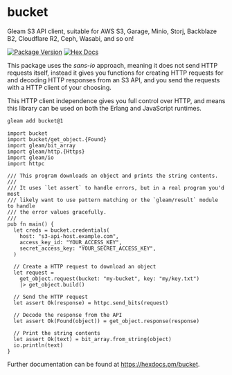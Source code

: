 # bucket

Gleam S3 API client, suitable for AWS S3, Garage, Minio, Storj,
Backblaze B2, Cloudflare R2, Ceph, Wasabi, and so on!

[![Package Version](https://img.shields.io/hexpm/v/bucket)](https://hex.pm/packages/bucket)
[![Hex Docs](https://img.shields.io/badge/hex-docs-ffaff3)](https://hexdocs.pm/bucket/)

This package uses the _sans-io_ approach, meaning it does not send HTTP requests
itself, instead it gives you functions for creating HTTP requests for and
decoding HTTP responses from an S3 API, and you send the requests with a HTTP
client of your choosing.

This HTTP client independence gives you full control over HTTP, and means this
library can be used on both the Erlang and JavaScript runtimes.

```sh
gleam add bucket@1
```
```gleam
import bucket
import bucket/get_object.{Found}
import gleam/bit_array
import gleam/http.{Https}
import gleam/io
import httpc

/// This program downloads an object and prints the string contents.
///
/// It uses `let assert` to handle errors, but in a real program you'd most
/// likely want to use pattern matching or the `gleam/result` module to handle
/// the error values gracefully.
///
pub fn main() {
  let creds = bucket.credentials(
    host: "s3-api-host.example.com",
    access_key_id: "YOUR_ACCESS_KEY",
    secret_access_key: "YOUR_SECRET_ACCESS_KEY",
  )

  // Create a HTTP request to download an object
  let request =
    get_object.request(bucket: "my-bucket", key: "my/key.txt")
    |> get_object.build()

  // Send the HTTP request
  let assert Ok(response) = httpc.send_bits(request)

  // Decode the response from the API
  let assert Ok(Found(object)) = get_object.response(response)

  // Print the string contents
  let assert Ok(text) = bit_array.from_string(object)
  io.println(text)
}
```

Further documentation can be found at <https://hexdocs.pm/bucket>.
